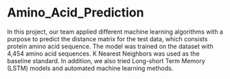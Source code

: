 # Amino_Acid_Prediction

In this project, our team applied different machine learning algorithms with a purpose to predict the distance matrix for the test data, which consists protein amino acid sequence. The model was trained on the dataset with 4,454 amino acid sequences. K Nearest Neighbors was used as the baseline standard. In addition, we also tried Long-short Term Memory (LSTM) models and automated machine learning methods.
